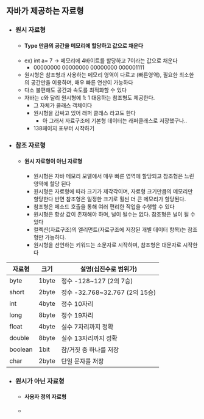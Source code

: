 ## 자바가 제공하는 자료형
- ### 원시 자료형
	- #### Type 만큼의 공간을 메모리에 할당하고 값으로 채운다
	- ex) int a= 7 -> 메모리에 4바이트를 할당하고 7이라는 값으로 채운다
		- 00000000 00000000 00000000 000001111
	- 원시형은 참조형과 사용하는 메모리 영역이 다르고 (빠른영역), 필요한 최소한의 공간만을 이용하며, 매우 빠른 연산이 가능하다
	- 다소 불편해도 공간과 속도를 최적화할 수 있다
	- 자바는 c와 달리 원시형에 1: 1 대응하는 참조형도 제공한다. 
		- 그 자체가 클래스 객체이다
		- 원시형을 감싸고 있어 래퍼 클래스 라고도 한다
			- 아 그래서 자료구조에 기본형 데이터는 래퍼클래스로 저장했구나..
		- 138페이지 표부터 시작하기
- ### 참조 자료형
	- ####  원시 자료형이 아닌 자료형
		- 원시형은 자바 메모리 모델에서 매우 빠른 영역에 할당되고 참조형은 느린영역에 할당 된다
		- 원시형은 자료형에 따라 크기가 제각각이며, 자료형 크기만큼의 메모리만 할당한다 반면 참조형은 일정한 크기로 훨씬 더 큰 메모리가 할당된다.
		- 참조형은 메소드 호출을 통해 여러 편리한 작업을 수행할 수 있다
		- 원시형은 항상 값이 존재해야 하며, 널이 될수는 없다. 참조형은 널이 될 수 있다
		- 컬렉션(자료구조)의 엘리먼트(자료구조에 저장된 개별 데이터 항목)는 참조형만 가능하다.
		- 원시형을 선언하는 키워드는 소문자로 시작하며, 참조형은 대문자로 시작한다

| 자료형     | 크기    | 설명(십진수로 범위가)               |
| ------- | ----- | -------------------------- |
| byte    | 1byte | 정수 -128~127 (2의 7승)        |
| short   | 2byte | 정수 -32.768~32.767 (2의 15승) |
| int     | 4byte | 정수 10자리                    |
| long    | 8byte | 정수 19자리                    |
| float   | 4byte | 실수 7자리까지 정확                |
| double  | 8byte | 실수 13자리까지 정확               |
| boolean | 1bit  | 참/거짓 중 하나를 저장              |
| char    | 2byte | 단일 문자를 저장                  |

- ### 원시가 아닌 자료형
	- #### 사용자 정의 자료형
	- 
